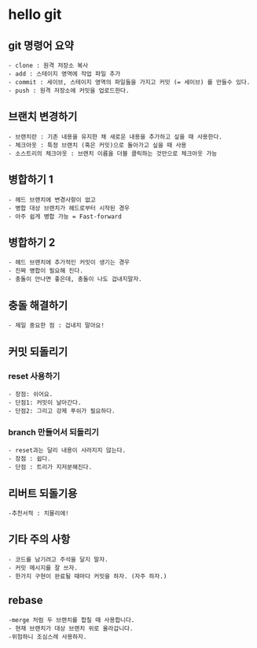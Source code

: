 # hello git

## git 명령어 요약

    - clone : 원격 저장소 복사
    - add : 스테이지 영역에 작업 파일 추가
    - commit : 세이브, 스테이지 영역의 파일들을 가지고 커밋 (= 세이브) 를 만들수 있다.
    - push : 원격 저장소에 커밋을 업로드한다.

## 브랜치 변경하기
    
    - 브랜치란 : 기존 내용을 유지한 채 새로운 내용을 추가하고 싶을 때 사용한다.
    - 체크아웃 : 특정 브랜치 (혹은 커밋)으로 돌아가고 싶을 때 사용
    - 소스트리의 체크아웃 : 브랜치 이름을 더블 클릭하는 것만으로 체크아웃 가능

## 병합하기 1

    - 헤드 브랜치에 변경사항이 없고
    - 병합 대상 브랜치가 헤드로부터 시작된 경우 
    - 아주 쉽게 병합 가능 = Fast-forward

## 병합하기 2
    
    - 헤드 브랜치에 추가적인 커밋이 생기는 경우
    - 진짜 병합이 필요해 진다.
    - 충돌이 안나면 좋은데, 충돌이 나도 겁내지말자.

## 충돌 해결하기

    - 제일 중요한 점 : 겁내지 말아요!

## 커밋 되돌리기

### reset 사용하기

    - 장점: 쉬어요.
    - 단점1: 커밋이 날아간다. 
    - 단점2: 그리고 강제 푸쉬가 필요하다.


### branch 만들어서 되돌리기

    - reset과는 달리 내용이 사라지지 않는다.
    - 장점 : 쉽다.
    - 단점 : 트리가 지저분해진다.

## 리버트 되돌기용

    -추천서적 : 치믈리에!

## 기타 주의 사항

    - 코드를 남기려고 주석을 달지 말자.
    - 커밋 메시지를 잘 쓰자.
    - 한가지 구현이 완료될 때마다 커밋을 하자. (자주 하자.)

## rebase

    -merge 처럼 두 브랜치를 합칠 때 사용합니다.
    - 현재 브랜치가 대상 브랜치 위로 올라갑니다.
    -위험하니 조심스레 사용하자.
